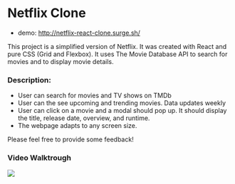 # Netflix Clone

- demo: http://netflix-react-clone.surge.sh/

This project is a simplified version of Netflix. It was created with React and pure CSS (Grid and Flexbox). It uses The Movie Database API to search for movies and to display movie details. 


### Description: 

- User can search for movies and TV shows on TMDb
- User can the see upcoming and trending movies. Data updates weekly 
- User can click on a movie and a modal should pop up. It should display the title, release date, overview, and runtime.  
- The webpage adapts to any screen size. 


Please feel free to provide some feedback!


### Video Walktrough 
![](https://github.com/AndresXI/Netflix-Clone/blob/master/netflix-demo.gif?raw=true)
